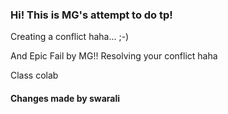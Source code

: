 
### Hi! This is MG's attempt to do tp!
Creating a conflict haha... ;-)

And Epic Fail by MG!!
Resolving your conflict haha

Class colab
#### Changes made by swarali
